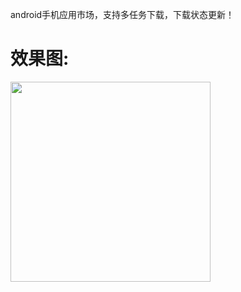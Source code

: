 

android手机应用市场，支持多任务下载，下载状态更新！

# 效果图:
<img src="https://github.com/Allyns/twomarket/blob/master/market.gif" width="320" />
